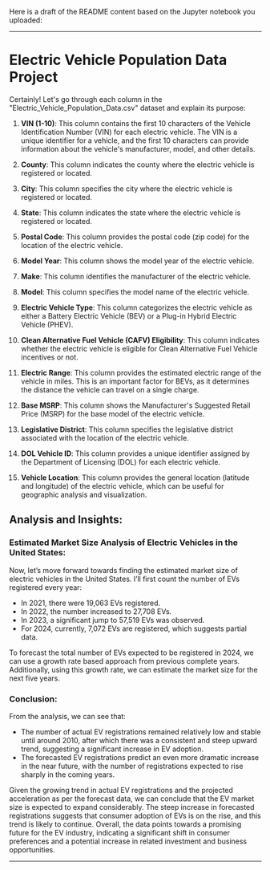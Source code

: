 Here is a draft of the README content based on the Jupyter notebook you uploaded:

---

# Electric Vehicle Population Data Project

Certainly! Let's go through each column in the "Electric_Vehicle_Population_Data.csv" dataset and explain its purpose:

1. **VIN (1-10)**: This column contains the first 10 characters of the Vehicle Identification Number (VIN) for each electric vehicle. The VIN is a unique identifier for a vehicle, and the first 10 characters can provide information about the vehicle's manufacturer, model, and other details.

2. **County**: This column indicates the county where the electric vehicle is registered or located.

3. **City**: This column specifies the city where the electric vehicle is registered or located.

4. **State**: This column indicates the state where the electric vehicle is registered or located.

5. **Postal Code**: This column provides the postal code (zip code) for the location of the electric vehicle.

6. **Model Year**: This column shows the model year of the electric vehicle.

7. **Make**: This column identifies the manufacturer of the electric vehicle.

8. **Model**: This column specifies the model name of the electric vehicle.

9. **Electric Vehicle Type**: This column categorizes the electric vehicle as either a Battery Electric Vehicle (BEV) or a Plug-in Hybrid Electric Vehicle (PHEV).

10. **Clean Alternative Fuel Vehicle (CAFV) Eligibility**: This column indicates whether the electric vehicle is eligible for Clean Alternative Fuel Vehicle incentives or not.

11. **Electric Range**: This column provides the estimated electric range of the vehicle in miles. This is an important factor for BEVs, as it determines the distance the vehicle can travel on a single charge.

12. **Base MSRP**: This column shows the Manufacturer's Suggested Retail Price (MSRP) for the base model of the electric vehicle.

13. **Legislative District**: This column specifies the legislative district associated with the location of the electric vehicle.

14. **DOL Vehicle ID**: This column provides a unique identifier assigned by the Department of Licensing (DOL) for each electric vehicle.

15. **Vehicle Location**: This column provides the general location (latitude and longitude) of the electric vehicle, which can be useful for geographic analysis and visualization.

## Analysis and Insights:

### Estimated Market Size Analysis of Electric Vehicles in the United States:

Now, let’s move forward towards finding the estimated market size of electric vehicles in the United States. I’ll first count the number of EVs registered every year:

- In 2021, there were 19,063 EVs registered.
- In 2022, the number increased to 27,708 EVs.
- In 2023, a significant jump to 57,519 EVs was observed.
- For 2024, currently, 7,072 EVs are registered, which suggests partial data.

To forecast the total number of EVs expected to be registered in 2024, we can use a growth rate based approach from previous complete years. Additionally, using this growth rate, we can estimate the market size for the next five years.

### Conclusion:

From the analysis, we can see that:

- The number of actual EV registrations remained relatively low and stable until around 2010, after which there was a consistent and steep upward trend, suggesting a significant increase in EV adoption.
- The forecasted EV registrations predict an even more dramatic increase in the near future, with the number of registrations expected to rise sharply in the coming years.

Given the growing trend in actual EV registrations and the projected acceleration as per the forecast data, we can conclude that the EV market size is expected to expand considerably. The steep increase in forecasted registrations suggests that consumer adoption of EVs is on the rise, and this trend is likely to continue. Overall, the data points towards a promising future for the EV industry, indicating a significant shift in consumer preferences and a potential increase in related investment and business opportunities.

---
